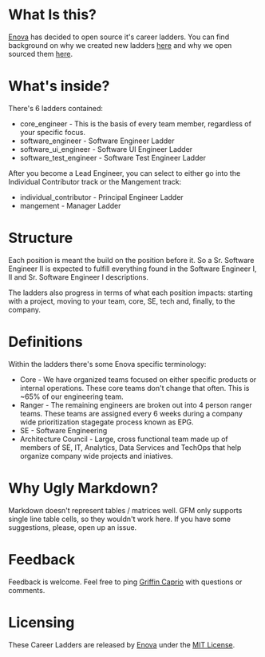 # What Is this?
[Enova](http://www.enova.com) has decided to open source it's career ladders. You can find background on why we created new ladders [here](https://www.enova.com/blog/open-sourcing-engineering-ladders/) and why we open sourced them [here]().

# What's inside?
There's 6 ladders contained:
* core_engineer - This is the basis of every team member, regardless of your specific focus.
* software_engineer - Software Engineer Ladder
* software_ui_engineer - Software UI Engineer Ladder
* software_test_engineer - Software Test Engineer Ladder

After you become a Lead Engineer, you can select to either go into the Individual Contributor track or the Mangement track:

* individual_contributor - Principal Engineer Ladder
* mangement - Manager Ladder

# Structure
Each position is meant the build on the position before it. So a Sr. Software Engineer II is expected to fulfill everything found in the Software Engineer I, II and Sr. Software Engineer I descriptions.

The ladders also progress in terms of what each position impacts: starting with a project, moving to your team, core, SE, tech and, finally, to the company.

# Definitions
Within the ladders there's some Enova specific terminology:
* Core - We have organized teams focused on either specific products or internal operations. These core teams don't change that often. This is ~65% of our engineering team.
* Ranger - The remaining engineers are broken out into 4 person ranger teams. These teams are assigned every 6 weeks during a company wide prioritization stagegate process known as EPG.
* SE - Software Engineering
* Architecture Council - Large, cross functional team made up of members of SE, IT, Analytics, Data Services and TechOps that help organize company wide projects and iniatives.

# Why Ugly Markdown?
Markdown doesn't represent tables / matrices well. GFM only supports single line table cells, so they wouldn't work here. If you have some suggestions, please, open up an issue.

# Feedback
Feedback is welcome. Feel free to ping [Griffin Caprio](http://www.twitter.com/gcaprio) with questions or comments.

# Licensing
These Career Ladders are released by [Enova](http://www.enova.com) under the
[MIT License](https://github.com/enova/tokyo/blob/master/LICENSE).
